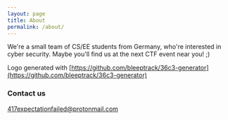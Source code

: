 ```yaml
---
layout: page
title: About
permalink: /about/
---
```


We're a small team of CS/EE students from Germany, who're interested in cyber security.
Maybe you'll find us at the next CTF event near you! ;)

Logo generated with [https://github.com/bleeptrack/36c3-generator](https://github.com/bleeptrack/36c3-generator)

### Contact us

[417expectationfailed@protonmail.com](mailto:417expectationfailed@protonmail.com)
